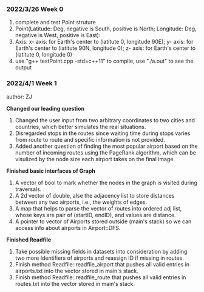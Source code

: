 ### 2022/3/26 Week 0

1. complete and test Point struture
2. Point(Latitude: Deg, negative is South, positive is North; Longitude: Deg, negative is West, positive is East):
3. Axis: x- axis: for Earth's center to (latitute 0, longitude 90E); y- axis: for Earth's center to (latitute 90N, longitude 0); z- axis: for Earth's center to (latitute 0, longitude 0) 
4. use "g++ testPoint.cpp -std=c++11" to complie, use "./a.out" to see the output


### 2022/4/1 Week 1
author: ZJ

**Changed our leading question**
1. Changed the user input from two arbitrary coordinates to two cities and countries, which better simulates the real situations.
2. Disregarded stops in the routes since waiting time during stops varies from route to route and specific information is not provided.
3. Added another question of finding the most popular airport based on the number of incoming routes using the PageRank algorithm, which can be visulized by the node size each airport takes on the final image.

**Finished basic interfaces of Graph**
1. A vector of bool to mark whether the nodes in the graph is visited during traversals.
2. A 2d vector of double, alse the adjacency list to store distances between any two airports, i.e., the weights of edges.
3. A map that helps to parse the vector of routes into ordered adj list, whose keys are pair of (startID, endID), and values are distance.
4. A pointer to vector of Airports stored outside (main's stack) so we can access info about airports in Airport::DFS.

**Finished Readfile**
1. Take possible missing fields in datasets into consideration by adding two more Identifiers of airports and reassign ID if missing in routes.
2. Finish method Readfile::readfile_airport that pushes all valid entries in airports.txt into the vector stored in main's stack.
3. Finish method Readfile::readfile_route that pushes all valid entries in routes.txt into the vector stored in main's stack.